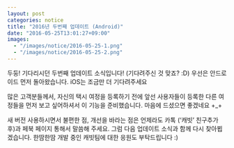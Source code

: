 ```yaml
---
layout: post
categories: notice
title: "2016년 두번째 업데이트 (Android)"
date: "2016-05-25T13:01:27+09:00"
images:
  - "/images/notice/2016-05-25-1.png"
  - "/images/notice/2016-05-25-2.png"
---
```


두둥! 기다리시던 두번째 업데이트 소식입니다! (기다려주신 것 맞죠? :D)
우선은 안드로이드 먼저 돌아왔습니다. iOS는 조금만 더 기다려주세요

많은 고객분들께서, 자신의 택시 여정을 등록하기 전에
앞선 사용자들이 등록한 다른 여정들을 먼저 보고 싶어하셔서 이 기능을 준비했습니다.
마음에 드셨으면 좋겠네요 +_+

새 버전 사용하시면서 불편한 점, 개선을 바라는 점은 언제라도 카톡 (‘캐빗’ 친구추가 후)과 페북 페이지 통해서 말씀해 주세요. 그럼 다음 업데이트 소식과 함께 다시 찾아뵙겠습니다. 한땀한땀 개발 중인 캐빗팀에 대한 응원도 부탁드립니다 :)
